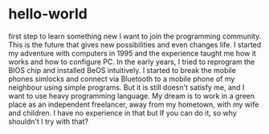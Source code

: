 # hello-world
first step to learn something new
I want to join the programming community. This is the future
that gives new possibilities and even changes life.
I started my adventure with computers in 1995 and the experience taught me how it works and how to configure  PC. In the early years, I tried to reprogram the BIOS chip and installed BeOS intuitively. I started to break the   mobile phones simlocks and connect via Bluetooth to a mobile phone of my neighbour using simple programs. But it is still doesn't satisfy me, and I want to use heavy programming language. My dream is to work in a green place as an independent freelancer, away from my hometown, with my wife and children. I have no experience in that but If you can do it, so why shouldn't I try with that?
